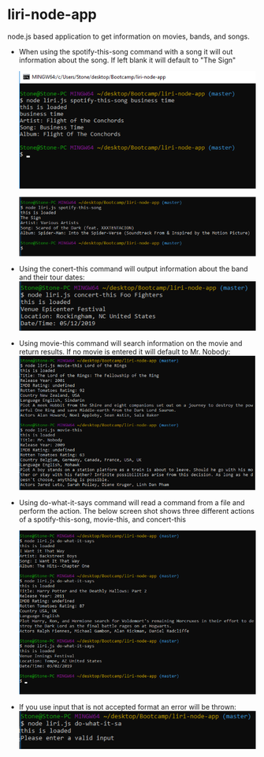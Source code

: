 # liri-node-app
node.js based application to get information on movies, bands, and songs.


* When using the spotify-this-song command with a song it will out information about the song. If left blank it will default to "The Sign"

    ![Spotify This Song](/images/spotify-this-song.png)

    ![Spotify This Song](/images/spotify-this-song-default.png)


* Using the conert-this command will output information about the band and their tour dates:
    ![Concert This](/images/concert-this.png)
    

* Using movie-this command will search information on the movie and return results. If no movie is entered it will default to Mr. Nobody:
    ![Movie This](/images/movie-this.png)


* Using do-what-it-says command will read a command from a file and perform the action. The below screen shot shows three different actions of a spotify-this-song, movie-this, and concert-this

    ![Do what it says](/images/do-what-it-says.png)

* If you use input that is not accepted format an error will be thrown:
    ![error](/images/error.png)

